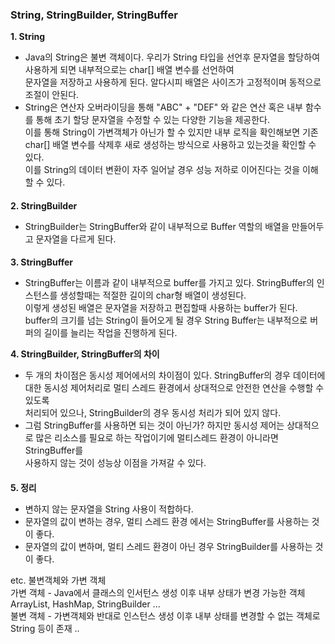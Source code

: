 ### String, StringBuilder, StringBuffer

**1. String**
- Java의 String은 불변 객체이다. 우리가 String 타입을 선언후 문자열을 할당하여 사용하게 되면 내부적으로는 char[] 배열 변수를 선언하여  
문자열을 저장하고 사용하게 된다. 알다시피 배열은 사이즈가 고정적이며 동적으로 조절이 안된다.  
- String은 연산자 오버라이딩을 통해 "ABC" + "DEF" 와 같은 연산 혹은 내부 함수를 통해 초기 할당 문자열을 수정할 수 있는 다양한 기능을 제공한다.  
 이를 통해 String이 가변객체가 아닌가 할 수 있지만 내부 로직을 확인해보면 기존 char[] 배열 변수를 삭제후 새로 생성하는 방식으로 사용하고 있는것을 확인할 수 있다.  
이를 String의 데이터 변환이 자주 일어날 경우 성능 저하로 이어진다는 것을 이해할 수 있다.
####
**2. StringBuilder**
- StringBuilder는 StringBuffer와 같이 내부적으로 Buffer 역할의 배열을 만들어두고 문자열을 다르게 된다.
####
**3. StringBuffer**
- StringBuffer는 이름과 같이 내부적으로 buffer를 가지고 있다. StringBuffer의 인스턴스를 생성할때는 적절한 길이의 char형 배열이 생성된다.  
이렇게 생성된 배열은 문자열을 저장하고 편집할때 사용하는 buffer가 된다.  
buffer의 크기를 넘는 String이 들어오게 될 경우 String Buffer는 내부적으로 버퍼의 길이를 늘리는 작업을 진행하게 된다.

**4. StringBuilder, StringBuffer의 차이**
- 두 개의 차이점은 동시성 제어에서의 차이점이 있다. StringBuffer의 경우 데이터에 대한 동시성 제어처리로 멀티 스레드 환경에서 상대적으로 안전한 연산을 수행할 수 있도록  
처리되어 있으나, StringBuilder의 경우 동시성 처리가 되어 있지 않다.
- 그럼 StringBuffer를 사용하면 되는 것이 아닌가? 하지만 동시성 제어는 상대적으로 많은 리소스를 필요로 하는 작업이기에 멀티스레드 환경이 아니라면 StringBuffer를  
사용하지 않는 것이 성능상 이점을 가져갈 수 있다.
####

**5. 정리**
- 변하지 않는 문자열을 String 사용이 적합하다.
- 문자열의 값이 변하는 경우, 멀티 스레드 환경 에서는 StringBuffer를 사용하는 것이 좋다.
- 문자열의 값이 변하며, 멀티 스레드 환경이 아닌 경우 StringBuilder를 사용하는 것이 좋다.

etc. 불변객체와 가변 객체  
가변 객체 - Java에서 클래스의 인서턴스 생성 이후 내부 상태가 변경 가능한 객체 ArrayList, HashMap, StringBuilder ...  
불변 객체 - 가변객체와 반대로 인스턴스 생성 이후 내부 상태를 변경할 수 없는 객체로 String 등이 존재 ..